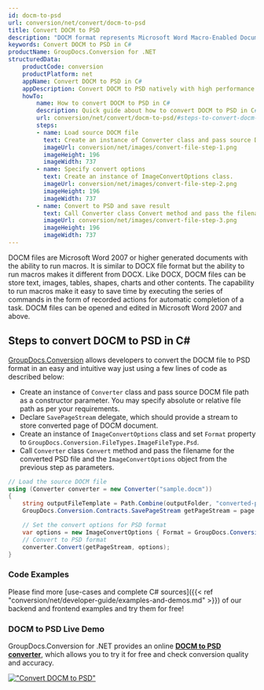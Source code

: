 ```yaml
---
id: docm-to-psd
url: conversion/net/convert/docm-to-psd
title: Convert DOCM to PSD
description: "DOCM format represents Microsoft Word Macro-Enabled Document with .docm extension. Learn how to convert DOCM to PSD file programmatically in C# language using GroupDocs.Conversion for .NET library."
keywords: Convert DOCM to PSD in C#
productName: GroupDocs.Conversion for .NET
structuredData:
    productCode: conversion
    productPlatform: net
    appName: Convert DOCM to PSD in C#
    appDescription: Convert DOCM to PSD natively with high performance using C# language and server side GroupDocs.Conversion for .NET APIs, without the use of any software like Microsoft or Open Office.
    howTo:
        name: How to convert DOCM to PSD in C# 
        description: Quick guide about how to convert DOCM to PSD in C# with high performance and accuracy.
        url: conversion/net/convert/docm-to-psd/#steps-to-convert-docm-to-psd-in-c
        steps:
        - name: Load source DOCM file 
          text: Create an instance of Converter class and pass source DOCM file path as a constructor parameter. You may specify absolute or relative file path as per your requirements. 
          imageUrl: conversion/net/images/convert-file-step-1.png
          imageHeight: 196
          imageWidth: 737
        - name: Specify convert options 
          text: Create an instance of ImageConvertOptions class.
          imageUrl: conversion/net/images/convert-file-step-2.png
          imageHeight: 196
          imageWidth: 737
        - name: Convert to PSD and save result 
          text: Call Converter class Convert method and pass the filename for the converted HTML file and the ImageConvertOptions object from the previous step as parameters.
          imageUrl: conversion/net/images/convert-file-step-3.png
          imageHeight: 196
          imageWidth: 737
---
```


DOCM files are Microsoft Word 2007 or higher generated documents with the ability to run macros. It is similar to DOCX file format but the ability to run macros makes it different from DOCX. Like DOCX, DOCM files can be store text, images, tables, shapes, charts and other contents. The capability to run macros make it easy to save time by executing the series of commands in the form of recorded actions for automatic completion of a task. DOCM files can be opened and edited in Microsoft Word 2007 and above.

## Steps to convert DOCM to PSD in C#

[GroupDocs.Conversion](https://products.groupdocs.com/conversion/net) allows developers to convert the DOCM file to PSD format in an easy and intuitive way just using a few lines of code as described below:

* Create an instance of `Converter` class and pass source DOCM file path as a constructor parameter. You may specify absolute or relative file path as per your requirements. 
* Declare `SavePageStream` delegate, which should provide a stream to store converted page of DOCM document.
* Create an instance of `ImageConvertOptions` class and set `Format` property to `GroupDocs.Conversion.FileTypes.ImageFileType.Psd`.
* Call `Converter` class `Convert` method and pass the filename for the converted PSD file and the `ImageConvertOptions` object from the previous step as parameters.

```csharp
// Load the source DOCM file
using (Converter converter = new Converter("sample.docm"))
{
    string outputFileTemplate = Path.Combine(outputFolder, "converted-page-{0}.psd");
    GroupDocs.Conversion.Contracts.SavePageStream getPageStream = page => new FileStream(string.Format(outputFileTemplate, page), FileMode.Create);

    // Set the convert options for PSD format
    var options = new ImageConvertOptions { Format = GroupDocs.Conversion.FileTypes.ImageFileType.Psd };   
    // Convert to PSD format
    converter.Convert(getPageStream, options);
}
```

### Code Examples

Please find more [use-cases and complete C# sources]({{< ref "conversion/net/developer-guide/examples-and-demos.md" >}}) of our backend and frontend examples and try them for free!

### DOCM to PSD Live Demo

GroupDocs.Conversion for .NET provides an online [**DOCM to PSD converter**](https://products.groupdocs.app/conversion/docm-to-psd), which allows you to try it for free and check conversion quality and accuracy.

[!["Convert DOCM to PSD"](conversion/net/images/convert-to-psd/convert-docm-to-psd.png)](https://products.groupdocs.app/conversion/docm-to-psd)